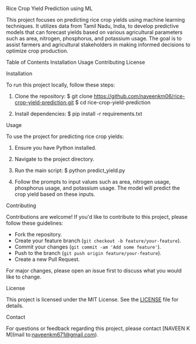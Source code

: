 
Rice Crop Yield Prediction using ML

This project focuses on predicting rice crop yields using machine learning techniques. It utilizes data from Tamil Nadu, India, to develop predictive models that can forecast yields based on various agricultural parameters such as area, nitrogen, phosphorus, and potassium usage. The goal is to assist farmers and agricultural stakeholders in making informed decisions to optimize crop production.

Table of Contents
Installation
Usage
Contributing
License

Installation

To run this project locally, follow these steps:

1. Clone the repository:
   $ git clone https://github.com/naveenkm06/rice-crop-yield-prediction.git
$ cd rice-crop-yield-prediction


2. Install dependencies:
   $ pip install -r requirements.txt

Usage

To use the project for predicting rice crop yields:

1. Ensure you have Python installed.
2. Navigate to the project directory.
3. Run the main script:
   $ python predict_yield.py

4. Follow the prompts to input values such as area, nitrogen usage, phosphorus usage, and potassium usage. The model will predict the crop yield based on these inputs.

Contributing

Contributions are welcome! If you'd like to contribute to this project, please follow these guidelines:

- Fork the repository.
- Create your feature branch (`git checkout -b feature/your-feature`).
- Commit your changes (`git commit -am 'Add some feature'`).
- Push to the branch (`git push origin feature/your-feature`).
- Create a new Pull Request.

For major changes, please open an issue first to discuss what you would like to change.

License

This project is licensed under the MIT License. See the [LICENSE](./LICENSE) file for details.

Contact

For questions or feedback regarding this project, please contact [NAVEEN K M](mail to:naveenkm671@gmail.com).
